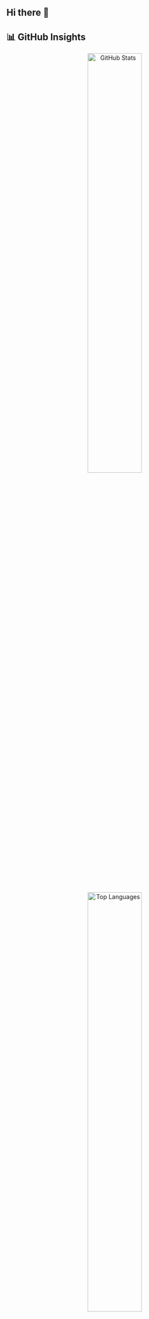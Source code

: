 ## Hi there 👋

## 📊 GitHub Insights

<p align="center">

  <!-- Stats -->
  <img height="50%" width="auto" src="https://github-readme-stats.vercel.app/api?username=freesca&show_icons=true&count_private=true&theme=darcula&hide_border=true&hide=issues,contribs&bg_color=00000000" alt="GitHub Stats"/>

  <!-- Most Used Languages -->
  <img height="50%" width="auto" src="https://github-readme-stats.vercel.app/api/top-langs/?username=freesca&layout=compact&hide_border=true&theme=darcula&bg_color=00000000&langs_count=6&hide=jupyter%20notebook,tex,css,php&exclude_repo=Pacman-AI" alt="Top Languages"/>

</p>

